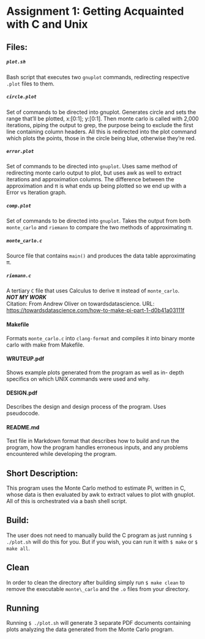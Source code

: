 # Assignment 1: Getting Acquainted with C and Unix

## Files:

##### `plot.sh`
Bash script that executes two `gnuplot` commands, redirecting respective
`.plot` files to them.

##### `circle.plot`
Set of commands to be directed into gnuplot. Generates circle
and sets the range that’ll be plotted, x:[0:1]; y:[0:1]. Then
monte carlo is called with 2,000 iterations, piping the output
to grep, the purpose being to exclude the first line containing
column headers. All this is redirected into the plot command
which plots the points, those in the circle being blue, otherwise
they’re red.

##### `error.plot`
Set of commands to be directed into `gnuplot`. Uses same method
of redirecting monte carlo output to plot, but uses awk as well
to extract iterations and approximation columns. The difference
between the approximation and π is what ends up being plotted
so we end up with a Error vs Iteration graph. 

##### `comp.plot`
Set of commands to be directed into `gnuplot`. Takes the output 
from both `monte_carlo` and `riemann` to compare the two methods 
of approximating π.

##### `monte_carlo.c`
Source file that contains `main()` and produces the data table
approximating π.

##### `riemann.c`
A tertiary `C` file that uses Calculus to derive π instead of 
`monte_carlo`. <br>
***NOT MY WORK***<br>
Citation:
From Andrew Oliver on towardsdatascience.
URL: <https://towardsdatascience.com/how-to-make-pi-part-1-d0b41a03111f>

#### Makefile
Formats `monte_carlo.c` into `clang-format` and compiles it into
binary monte carlo with make from Makefile.

#### WRUTEUP.pdf
Shows example plots generated from the program as well as in-
depth specifics on which UNIX commands were used and why.

#### DESIGN.pdf
Describes the design and design process of the program. Uses
pseudocode.

#### README.md
Text file in Markdown format that describes how to build and run
the program, how the program handles erroneous inputs, and any
problems encountered while developing the program.

## Short Description:
This program uses the Monte Carlo method to estimate Pi, written in C, 
whose data is then evaluated by awk to extract values to plot with gnuplot.
All of this is orchestrated via a bash shell script.

## Build:
The user does not need to manually build the C program as just running 
`$ ./plot.sh` will do this for you. But if you wish, you can run it with 
`$ make` or `$ make all`.


## Clean
In order to clean the directory after building simply run `$ make clean`
to remove the executable `monte\_carlo` and the `.o` files from your 
directory.

## Running
Running `$ ./plot.sh` will generate 3 separate PDF documents containing 
plots analyzing the data generated from the Monte Carlo program.

